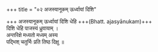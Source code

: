 +++
title = "०२ अजस्यानूकम् ऊर्ध्वायां दिशि"

+++
अजस्यानूकम् ऊर्ध्वायां दिशि धेहि +++(Bhatt. ajasyānukam)+++  
दिशि धेहि पाजस्यं ध्रुवायाम् ।  
अन्तरिक्षे मध्यतो मध्यम् अस्य  
पद्भिश् चतुर्भिः प्रति तिष्ठ दिक्षु ॥